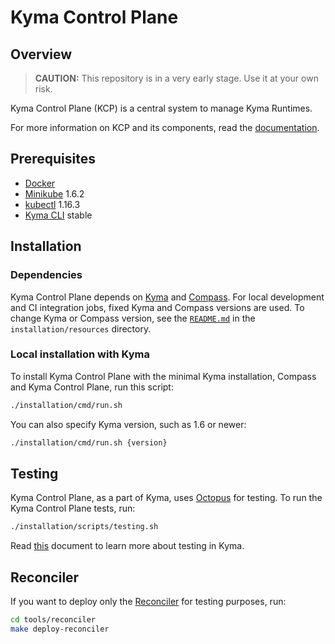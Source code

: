 # Kyma Control Plane

## Overview

>**CAUTION:** This repository is in a very early stage. Use it at your own risk.

Kyma Control Plane (KCP) is a central system to manage Kyma Runtimes.

For more information on KCP and its components, read the [documentation](https://kyma-project.io/docs/control-plane/).

## Prerequisites

- [Docker](https://www.docker.com/get-started)
- [Minikube](https://github.com/kubernetes/minikube) 1.6.2
- [kubectl](https://kubernetes.io/docs/tasks/tools/install-kubectl/) 1.16.3
- [Kyma CLI](https://github.com/kyma-project/cli) stable

## Installation

### Dependencies

Kyma Control Plane depends on [Kyma](https://github.com/kyma-project/kyma) and [Compass](https://github.com/kyma-incubator/compass).
For local development and CI integration jobs, fixed Kyma and Compass versions are used. To change Kyma or Compass version, see the [`README.md`](./installation/resources/README.md) in the `installation/resources` directory. 

### Local installation with Kyma

To install Kyma Control Plane with the minimal Kyma installation, Compass and Kyma Control Plane, run this script:
```bash
./installation/cmd/run.sh
```

You can also specify Kyma version, such as 1.6 or newer:
```bash
./installation/cmd/run.sh {version}
```

## Testing

Kyma Control Plane, as a part of Kyma, uses [Octopus](https://github.com/kyma-incubator/octopus/blob/master/README.md) for testing. To run the Kyma Control Plane tests, run:

```bash
./installation/scripts/testing.sh
```

Read [this](https://kyma-project.io/docs/root/kyma#details-testing-kyma) document to learn more about testing in Kyma.

## Reconciler

If you want to deploy only the [Reconciler](https://github.com/kyma-incubator/reconciler) for testing purposes, run:

```bash
cd tools/reconciler
make deploy-reconciler
```
